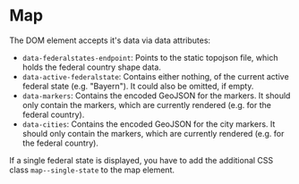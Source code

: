 # Map

The DOM element accepts it's data via data attributes:

- `data-federalstates-endpoint`: Points to the static topojson file, which holds
  the federal country shape data.
- `data-active-federalstate`: Contains either nothing, of the current active
  federal state (e.g. "Bayern"). It could also be omitted, if empty.
- `data-markers`: Contains the encoded GeoJSON for the markers. It should only
  contain the markers, which are currently rendered (e.g. for the federal
  country).
- `data-cities`: Contains the encoded GeoJSON for the city markers. It should only
  contain the markers, which are currently rendered (e.g. for the federal
  country).

If a single federal state is displayed, you have to add the additional CSS
class `map--single-state` to the map element.
